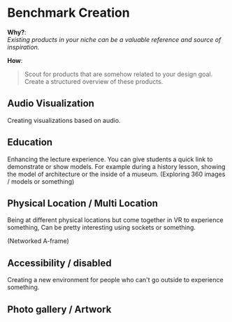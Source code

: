 # Benchmark Creation

**Why?**:  
*Existing products in your niche can be a valuable reference and source of inspiration.*

**How**:  
> Scout for products that are somehow related to your design goal. Create a structured overview of these products.

## Audio Visualization
Creating visualizations based on audio.

## Education
Enhancing the lecture experience. You can give students a quick link to demonstrate or show models. For example during a history lesson, showing the model of architecture or the inside of a museum. (Exploring 360 images / models or something)

## Physical Location / Multi Location
Being at different physical locations but come together in VR to experience something, Can be pretty interesting using sockets or something.

(Networked A-frame)

## Accessibility / disabled
Creating a new environment for people who can't go outside to experience something.

## Photo gallery / Artwork
